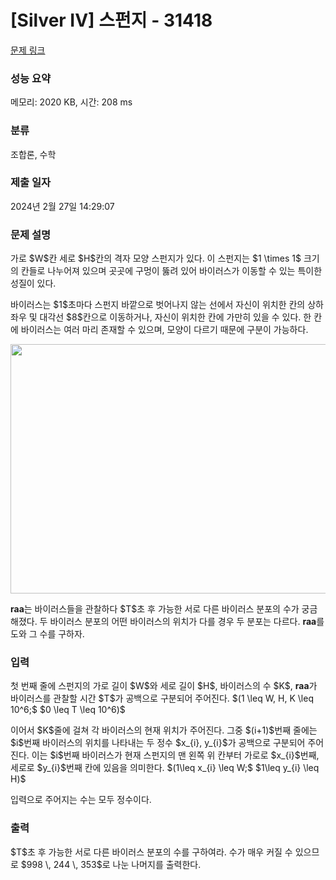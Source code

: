 # [Silver IV] 스펀지 - 31418 

[문제 링크](https://www.acmicpc.net/problem/31418) 

### 성능 요약

메모리: 2020 KB, 시간: 208 ms

### 분류

조합론, 수학

### 제출 일자

2024년 2월 27일 14:29:07

### 문제 설명

<p>가로 $W$칸 세로 $H$칸의 격자 모양 스펀지가 있다. 이 스펀지는 $1 \times 1$ 크기의 칸들로 나누어져 있으며 곳곳에 구멍이 뚫려 있어 바이러스가 이동할 수 있는 특이한 성질이 있다.</p>

<p>바이러스는 $1$초마다 스펀지 바깥으로 벗어나지 않는 선에서 자신이 위치한 칸의 상하좌우 및 대각선 $8$칸으로 이동하거나, 자신이 위치한 칸에 가만히 있을 수 있다. 한 칸에 바이러스는 여러 마리 존재할 수 있으며, 모양이 다르기 때문에 구분이 가능하다.</p>

<p style="text-align: center;"><img alt="" height="399" src="https://u.acmicpc.net/d70df67b-8e96-448a-a9ea-2cf4be9e193b/62wPX6.png" width="550"></p>

<p><strong>raa</strong>는 바이러스들을 관찰하다 $T$초 후 가능한 서로 다른 바이러스 분포의 수가 궁금해졌다. 두 바이러스 분포의 어떤 바이러스의 위치가 다를 경우 두 분포는 다르다. <strong>raa</strong>를 도와 그 수를 구하자.</p>

### 입력 

 <p>첫 번째 줄에 스펀지의 가로 길이 $W$와 세로 길이 $H$, 바이러스의 수 $K$, <strong>raa</strong>가 바이러스를 관찰할 시간 $T$가 공백으로 구분되어 주어진다. $(1 \leq W, H, K \leq 10^6;$ $0 \leq T \leq 10^6)$</p>

<p>이어서 $K$줄에 걸쳐 각 바이러스의 현재 위치가 주어진다. 그중 $(i+1)$번째 줄에는 $i$번째 바이러스의 위치를 나타내는 두 정수 $x_{i}, y_{i}$가 공백으로 구분되어 주어진다. 이는 $i$번째 바이러스가 현재 스펀지의 맨 왼쪽 위 칸부터 가로로 $x_{i}$번째, 세로로 $y_{i}$번째 칸에 있음을 의미한다. $(1\leq x_{i} \leq W;$ $1\leq y_{i} \leq H)$</p>

<p>입력으로 주어지는 수는 모두 정수이다.</p>

### 출력 

 <p>$T$초 후 가능한 서로 다른 바이러스 분포의 수를 구하여라. 수가 매우 커질 수 있으므로 $998 \, 244 \, 353$로 나눈 나머지를 출력한다.</p>

